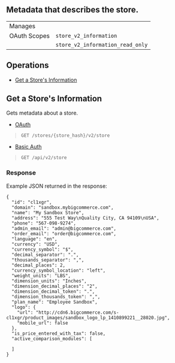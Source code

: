## Metadata that describes the store.

|||
|---|---|
| Manages |
| OAuth Scopes | `store_v2_information`
||`store_v2_information_read_only`


## Operations

*   [Get a Store's Information](#get-a-store-s-information)

## Get a Store's Information

Gets metadata about a store.

*   [OAuth](#get-a-store-s-information-oauth)
>`GET /stores/{store_hash}/v2/store`</div>
*   [Basic Auth](#get-a-store-s-information-basic)
>`GET /api/v2/store`</div>

### Response

Example JSON returned in the response:

```
{
  "id": "cl1xgr",
  "domain": "sandbox.mybigcommerce.com",
  "name": "My Sandbox Store",
  "address": "555 Test Way\nQuality City, CA 94109\nUSA",
  "phone": "567-098-9274",
  "admin_email": "admin@bigcommerce.com",
  "order_email": "order@bigcommerce.com",
  "language": "en",
  "currency": "USD",
  "currency_symbol": "$",
  "decimal_separator": ".",
  "thousands_separator": ",",
  "decimal_places": 2,
  "currency_symbol_location": "left",
  "weight_units": "LBS",
  "dimension_units": "Inches",
  "dimension_decimal_places": "2",
  "dimension_decimal_token": ".",
  "dimension_thousands_token": ",",
  "plan_name": "Employee Sandbox",
  "logo": {
    "url": "http://cdn6.bigcommerce.com/s-cl1xgr/product_images/sandbox_logo_lp_1410899221__28020.jpg",
    "mobile_url": false
  },
  "is_price_entered_with_tax": false,
  "active_comparison_modules": [

  ]
}
```
